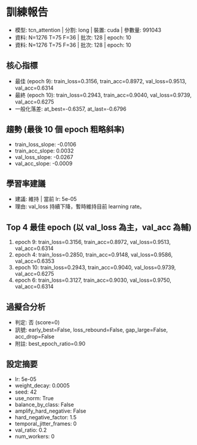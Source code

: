 # 訓練報告
- 模型: tcn_attention  | 分割: long  | 裝置: cuda  | 參數量: 991043
- 資料: N=1276 T=75 F=36  | 批次: 128  | epoch: 10
- 資料: N=1276 T=75 F=36  | 批次: 128  | epoch: 10

## 核心指標
- 最佳 (epoch 9): train_loss=0.3156, train_acc=0.8972, val_loss=0.9513, val_acc=0.6314
- 最終 (epoch 10): train_loss=0.2943, train_acc=0.9040, val_loss=0.9739, val_acc=0.6275
- 一般化落差: at_best=-0.6357, at_last=-0.6796

## 趨勢 (最後 10 個 epoch 粗略斜率)
- train_loss_slope: -0.0106
- train_acc_slope: 0.0032
- val_loss_slope: -0.0267
- val_acc_slope: -0.0009

## 學習率建議
- 建議: 維持  | 當前 lr: 5e-05 
- 理由: val_loss 持續下降，暫時維持目前 learning rate。

## Top 4 最佳 epoch (以 val_loss 為主，val_acc 為輔)
1. epoch 9: train_loss=0.3156, train_acc=0.8972, val_loss=0.9513, val_acc=0.6314
2. epoch 4: train_loss=0.2850, train_acc=0.9148, val_loss=0.9586, val_acc=0.6353
3. epoch 10: train_loss=0.2943, train_acc=0.9040, val_loss=0.9739, val_acc=0.6275
4. epoch 6: train_loss=0.3127, train_acc=0.9030, val_loss=0.9750, val_acc=0.6314

## 過擬合分析
- 判定: 否 (score=0)
- 訊號: early_best=False, loss_rebound=False, gap_large=False, acc_drop=False
- 附註: best_epoch_ratio=0.90

## 設定摘要
- lr: 5e-05
- weight_decay: 0.0005
- seed: 42
- use_norm: True
- balance_by_class: False
- amplify_hard_negative: False
- hard_negative_factor: 1.5
- temporal_jitter_frames: 0
- val_ratio: 0.2
- num_workers: 0